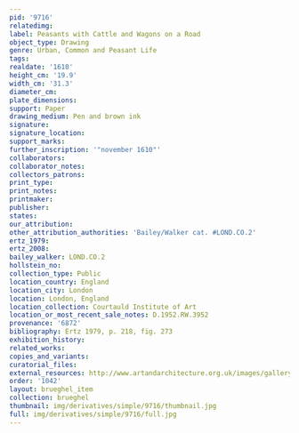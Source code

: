 ```yaml
---
pid: '9716'
relatedimg: 
label: Peasants with Cattle and Wagons on a Road
object_type: Drawing
genre: Urban, Common and Peasant Life
tags: 
realdate: '1610'
height_cm: '19.9'
width_cm: '31.3'
diameter_cm: 
plate_dimensions: 
support: Paper
drawing_medium: Pen and brown ink
signature: 
signature_location: 
support_marks: 
further_inscription: '"november 1610"'
collaborators: 
collaborator_notes: 
collectors_patrons: 
print_type: 
print_notes: 
printmaker: 
publisher: 
states: 
our_attribution: 
other_attribution_authorities: 'Bailey/Walker cat. #LOND.CO.2'
ertz_1979: 
ertz_2008: 
bailey_walker: LOND.CO.2
hollstein_no: 
collection_type: Public
location_country: England
location_city: London
location: London, England
location_collection: Courtauld Institute of Art
location_or_most_recent_sale_notes: D.1952.RW.3952
provenance: '6872'
bibliography: Ertz 1979, p. 218, fig. 273
exhibition_history: 
related_works: 
copies_and_variants: 
curatorial_files: 
external_resources: http://www.artandarchitecture.org.uk/images/gallery/c0a8ef49.html
order: '1042'
layout: brueghel_item
collection: brueghel
thumbnail: img/derivatives/simple/9716/thumbnail.jpg
full: img/derivatives/simple/9716/full.jpg
---
```

